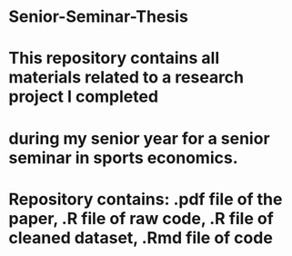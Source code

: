 # Senior-Seminar-Thesis
# This repository contains all materials related to a research project I completed 
# during my senior year for a senior seminar in sports economics.
# Repository contains: .pdf file of the paper, .R file of raw code, .R file of cleaned dataset, .Rmd file of code

